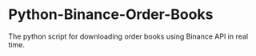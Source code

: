 # Python-Binance-Order-Books
The python script for downloading order books using Binance API in real time.
